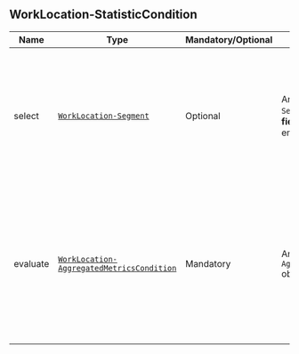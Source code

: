 ## WorkLocation-StatisticCondition

Name | Type | Mandatory/Optional | Allowed Values | Description
------------|------------|------------|------------|------------
select    | [`WorkLocation-Segment`](/api/reference/data-modelsata-models/r-segment/work-location.md) | Optional | Any valid `WorkLocation-Segment` object **without the field `"deviceBase"`**. `null` and empty Object allowed | Indicates the  [Segment of *Work Locations*](/api/concepts/resource-definition.md#resource-segment) on which the Aggregated Metrics Condition must be evaluated.
evaluate | [`WorkLocation-AggregatedMetricsCondition`](/api/reference/data-modelsata-models/r-aggregated-metrics-condition/work-location.md)| Mandatory | Any valid `WorkLocation-AggregatedMetricsCondition` object | Indicates the algebraic condition(s) that have to be evaluated (for one or more Aggregated Metrics) for the Condition to hold true.

```json
```

